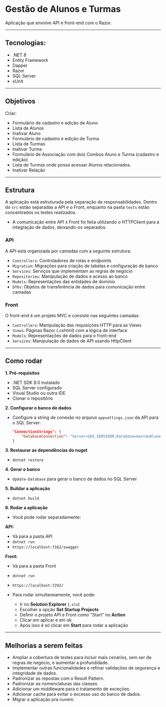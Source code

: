 # Gestão de Alunos e Turmas

Aplicação que envolve API e front-end com o Razor.

----

## Tecnologias:

- .NET 8
- Entity Framework
- Dapper
- Razor
- SQL Server
- xUnit

----

## Objetivos

Criar:   
- Formulário de cadastro e edição de Aluno
- Lista de Alunos
- Inativar Aluno
- Formulário de cadastro e edição de Turma
- Lista de Turmas
- Inativar Turma
- Formulário de Associação com dois Combos Aluno e Turma (cadastro e edição)
- Lista de Turmas onde possa acessar Alunos relacionados.
- Inativar Relação

----

## Estrutura

A aplicação está estruturada pela separação de responsabilidades. Dentro do `src` estão separadas a API e o Front, enquanto na pasta `tests` estão concentrados os testes realizados.

- A comunicação entre API x Front foi feita utilizando o HTTPClient para a integração de dados, deixando-os separados.

### API

A API está organizada por camadas com a seguinte estrutura:

- `Controllers`: Controladores de rotas e endpoints
- `Migration`: Migrações para criação de tabelas e configuração de banco
- `Services`: Serviços que implementam as regras de negócio
- `Repositories`: Manipulação de dados e acesso ao banco
- `Models`: Representações das entidades de domínio
- `DTOs`: Objetos de transferência de dados para comunicação entre camadas

### Front

O front-end é um projeto MVC e consiste nas seguintes camadas:

- `Controllers`: Manipulação das requisições HTTP para as Views
- `Views`: Páginas Razor (.cshtml) com a lógica de interface
- `Models`: Representações de dados para o front-end
- `Services`: Manipulação de dados de API usando HttpClient

----

## Como rodar

**1. Pré-requisitos**

  - .NET SDK 8.0 instalado
  - SQL Server configurado
  - Visual Studio ou outra IDE
  - Clonar o repositório

**2. Configurar o banco de dados**

- Configure a string de conexão no arquivo `appsettings.json` da API para o SQL Server:
  ```json
  "ConnectionStrings": {
      "DatabaseConnection": "Server=SEU_SERVIDOR;Database=GestaoAlunosDB;User Id=SEU_USUARIO;Password=SUA_SENHA;"
  }
  ```

**3. Restaurar as dependências do nuget**

   - `dotnet restore`

**4. Gerar o banco**

  - `Update-Database` para gerar o banco de dados no SQL Server
  
**5. Buildar a aplicação**

   - `dotnet build`

**6. Rodar a aplicação**

   - Você pode rodar separadamente:
     
   **API:**
   - Vá para a pasta API
   - `dotnet run`
   - `https://localhost:7162/swagger`

   **Front:**
   - Vá para a pasta Front
   - `dotnet run`
   - `https://localhost:7292/`

  - Para rodar simultaneamente, você pode:
    -   Ir no **Solution Explorer** (`.sln`)
    -   Escolher a opção **Set Startup Projects**
    -   Definir o projeto API e Front como "Start" no **Action**
    -   Clicar em aplicar e em ok
    -   Após isso é só clicar em **Start** para rodar a aplicação

----

## Melhorias a serem feitas

- Ampliar a cobertura de testes para incluir mais cenários, sem ser de regras de negócio, e aumentar a profundidade.
- Implementar outras funcionalidades e refinar validações de segurança e integridade de dados.
- Padronizar as repostas com o Result Pattern.
- Padronizar as nomenclaturas das classes.
- Adicionar um middleware para o tratamento de exceções.
- Adicionar cache para evitar o excesso uso do banco de dados.
- Migrar a aplicação pra nuvem.
